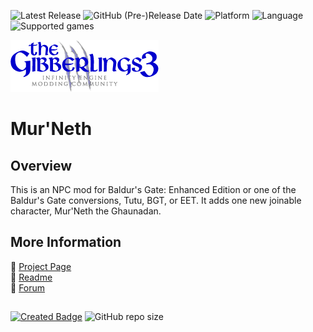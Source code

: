 ![Latest Release](https://img.shields.io/github/v/release/Gibberlings3/Murneth?include_prereleases&color=blue) 
![GitHub (Pre-)Release Date](https://img.shields.io/github/release-date-pre/Gibberlings3/Murneth?color=gold)
![Platform](https://img.shields.io/static/v1?label=platform&message=windows%20%7C%20macOS%20%7C%20linux%20%7C%20Project%20Infinity&color=informational)
![Language](https://img.shields.io/static/v1?label=language&message=English%20%7C%20French%20%7C%20German%20%7C%20Italian%20%7C%20Polish%20%7C%20Spanish&color=limegreen)
![Supported games](https://img.shields.io/static/v1?label=supported%20games&message=BGT%20%7C%20BGEE%20%7C%20EET%20%7C%20Tutu&color=dodgerblue)

![The G3 Logo](https://raw.githubusercontent.com/Gibberlings3/.github/master/profile/g3_neutral.png)

# Mur'Neth

## Overview

This is an NPC mod for Baldur's Gate: Enhanced Edition or one of the Baldur's Gate conversions, Tutu, BGT, or EET. It adds one new joinable character, Mur'Neth the Ghaunadan.

## More Information

:page_facing_up: [Project Page](https://www.gibberlings3.net/mods/npcs/murneth/)  
:page_facing_up: [Readme](https://gibberlings3.github.io/Documentation/readmes/readme-murneth.html)  
:page_facing_up: [Forum](https://www.gibberlings3.net/forum/50-murneth/) 

## 

[![Created Badge](https://badges.pufler.dev/created/Gibberlings3/Murneth?style=plastic&label=Created)](https://badges.pufler.dev)
![GitHub repo size](https://img.shields.io/github/repo-size/Gibberlings3/Murneth?style=plastic&label=repo%20size)